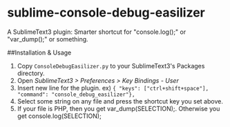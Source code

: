 sublime-console-debug-easilizer
===============================

A SublimeText3 plugin: Smarter shortcut for "console.log();" or "var_dump();" or something.

##Installation & Usage
1. Copy `ConsoleDebugEasilizer.py` to your SublimeText3's Packages directory.
1. Open *SublimeText3 > Preferences > Key Bindings - User*
1. Insert new line for the plugin. ex) `{ "keys": ["ctrl+shift+space"], "command": "console_debug_easilizer"},`
1. Select some string on any file and press the shortcut key you set above.
1. If your file is PHP, then you get var_dump(SELECTION);. Otherwise you get console.log(SELECTION);
